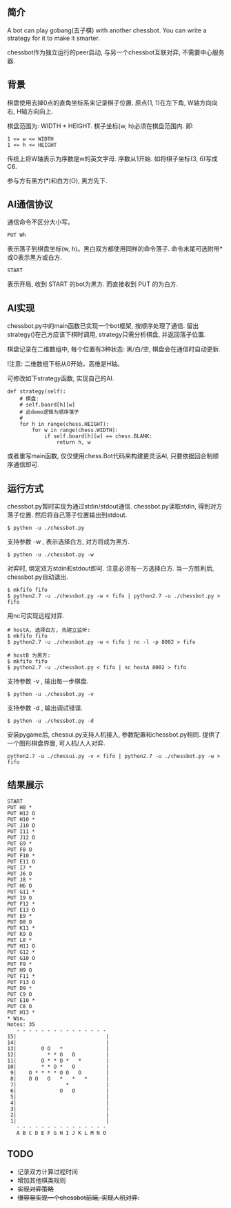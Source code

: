 ## 简介

A bot can play gobang(五子棋) with another chessbot. You can write a strategy for it to make it smarter.

chessbot作为独立运行的peer启动, 与另一个chessbot互联对弈, 不需要中心服务器.

## 背景

棋盘使用去掉0点的直角坐标系来记录棋子位置. 原点(1, 1)在左下角, W轴方向向右, H轴方向向上.

棋盘范围为: WIDTH * HEIGHT. 棋子坐标(w, h)必须在棋盘范围内. 即:

    1 <= w <= WIDTH
    1 <= h <= HEIGHT

传统上将W轴表示为序数是w的英文字母. 序数从1开始. 如将棋子坐标(3, 6)写成C6.

参与方有黑方(*)和白方(O), 黑方先下.


## AI通信协议

通信命令不区分大小写。

    PUT Wh

表示落子到棋盘坐标(w, h)。黑白双方都使用同样的命令落子. 命令末尾可选附带*或O表示黑方或白方.

    START

表示开局, 收到 START 的bot为黑方. 而直接收到 PUT 的为白方.


## AI实现

chessbot.py中的main函数已实现一个bot框架, 按顺序处理了通信. 留出strategy()在己方应该下棋时调用, strategy只需分析棋盘, 并返回落子位置.

棋盘记录在二维数组中, 每个位置有3种状态: 黑/白/空, 棋盘会在通信时自动更新.

!注意: 二维数组下标从0开始，高维是H轴。

可修改如下strategy函数, 实现自己的AI.

    def strategy(self):
        # 棋盘:
        # self.board[h][w]
        # 此demo逻辑为顺序落子
        #
        for h in range(chess.HEIGHT):
            for w in range(chess.WIDTH):
                if self.board[h][w] == chess.BLANK:
                    return h, w

或者重写main函数, 仅仅使用chess.Bot代码来构建更灵活AI, 只要依据回合制顺序通信即可.


## 运行方式

chessbot.py暂时实现为通过stdin/stdout通信. chessbot.py读取stdin, 得到对方落子位置. 然后将自己落子位置输出到stdout.

    $ python -u ./chessbot.py

支持参数 -w , 表示选择白方, 对方将成为黑方.

    $ python -u ./chessbot.py -w

对弈时, 绑定双方stdin和stdout即可. 注意必须有一方选择白方. 当一方胜利后, chessbot.py自动退出.

    $ mkfifo fifo
    $ python2.7 -u ./chessbot.py -w < fifo | python2.7 -u ./chessbot.py > fifo

用nc可实现远程对弈.

    # hostA, 选择白方, 先建立监听:
    $ mkfifo fifo
    $ python2.7 -u ./chessbot.py -w < fifo | nc -l -p 8002 > fifo

    # hostB 为黑方:
    $ mkfifo fifo
    $ python2.7 -u ./chessbot.py < fifo | nc hostA 8002 > fifo

支持参数 -v , 输出每一步棋盘.

    $ python -u ./chessbot.py -v

支持参数 -d , 输出调试错误.

    $ python -u ./chessbot.py -d

安装pygame后, chessui.py支持人机接入, 参数配置和chessbot.py相同. 提供了一个图形棋盘界面, 可人机/人人对弈.

    python2.7 -u ./chessui.py -v < fifo | python2.7 -u ./chessbot.py -w > fifo



## 结果展示

    START
    PUT H8 *
    PUT H12 O
    PUT H10 *
    PUT J10 O
    PUT I11 *
    PUT J12 O
    PUT G9 *
    PUT F8 O
    PUT F10 *
    PUT E11 O
    PUT I7 *
    PUT J6 O
    PUT J8 *
    PUT H6 O
    PUT G11 *
    PUT I9 O
    PUT F12 *
    PUT E13 O
    PUT E9 *
    PUT D8 O
    PUT K11 *
    PUT K9 O
    PUT L8 *
    PUT H11 O
    PUT G12 *
    PUT G10 O
    PUT F9 *
    PUT H9 O
    PUT F11 *
    PUT F13 O
    PUT D9 *
    PUT C9 O
    PUT E10 *
    PUT C8 O
    PUT H13 *
    * Win.
    Notes: 35
       - - - - - - - - - - - - - - -
    15|                             |
    14|                             |
    13|        O O   *              |
    12|          * * O   O          |
    11|        O * * O *   *        |
    10|        * * O *   O          |
     9|    O * * * * O O   O        |
     8|    O O   O   *   *   *      |
     7|                *            |
     6|              O   O          |
     5|                             |
     4|                             |
     3|                             |
     2|                             |
     1|                             |
       - - - - - - - - - - - - - - -
       A B C D E F G H I J K L M N O

## TODO

* 记录双方计算过程时间
* 增加其他棋类规则
* ~~实现对弈策略~~
* ~~很容易实现一个chessbot前端, 实现人机对弈.~~
